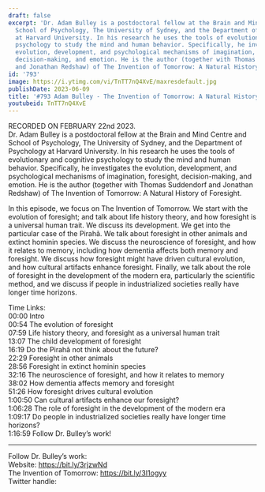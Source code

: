 ```yaml
---
draft: false
excerpt: 'Dr. Adam Bulley is a postdoctoral fellow at the Brain and Mind Centre and
  School of Psychology, The University of Sydney, and the Department of Psychology
  at Harvard University. In his research he uses the tools of evolutionary and cognitive
  psychology to study the mind and human behavior. Specifically, he investigates the
  evolution, development, and psychological mechanisms of imagination, foresight,
  decision-making, and emotion. He is the author (together with Thomas Suddendorf
  and Jonathan Redshaw) of The Invention of Tomorrow: A Natural History of Foresight.'
id: '793'
image: https://i.ytimg.com/vi/TnTT7nQ4XvE/maxresdefault.jpg
publishDate: 2023-06-09
title: '#793 Adam Bulley - The Invention of Tomorrow: A Natural History of Foresight'
youtubeid: TnTT7nQ4XvE
---
```

RECORDED ON FEBRUARY 22nd 2023.  
Dr. Adam Bulley is a postdoctoral fellow at the Brain and Mind Centre and School of Psychology, The University of Sydney, and the Department of Psychology at Harvard University. In his research he uses the tools of evolutionary and cognitive psychology to study the mind and human behavior. Specifically, he investigates the evolution, development, and psychological mechanisms of imagination, foresight, decision-making, and emotion. He is the author (together with Thomas Suddendorf and Jonathan Redshaw) of The Invention of Tomorrow: A Natural History of Foresight.

In this episode, we focus on The Invention of Tomorrow. We start with the evolution of foresight; and talk about life history theory, and how foresight is a universal human trait. We discuss its development. We get into the particular case of the Pirahã. We talk about foresight in other animals and extinct hominin species. We discuss the neuroscience of foresight, and how it relates to memory, including how dementia affects both memory and foresight. We discuss how foresight might have driven cultural evolution, and how cultural artifacts enhance foresight. Finally, we talk about the role of foresight in the development of the modern era, particularly the scientific method, and we discuss if people in industrialized societies really have longer time horizons.

Time Links:  
00:00 Intro  
00:54  The evolution of foresight  
07:59  Life history theory, and foresight as a universal human trait  
13:07  The child development of foresight  
16:19  Do the Pirahã not think about the future?  
22:29  Foresight in other animals  
28:56  Foresight in extinct hominin species  
32:16  The neuroscience of foresight, and how it relates to memory  
38:02  How dementia affects memory and foresight  
51:26  How foresight drives cultural evolution  
1:00:50  Can cultural artifacts enhance our foresight?  
1:06:28  The role of foresight in the development of the modern era  
1:09:17  Do people in industrialized societies really have longer time horizons?  
1:16:59  Follow Dr. Bulley’s work!

---

Follow Dr. Bulley’s work:  
Website: https://bit.ly/3rjzwNd  
The Invention of Tomorrow: https://bit.ly/3I1ogyy  
Twitter handle: 
